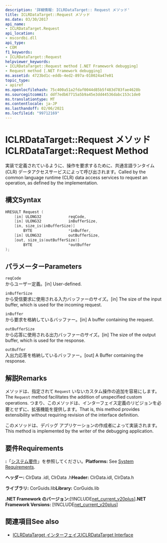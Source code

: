 ```yaml
---
description: '詳細情報: ICLRDataTarget:: Request メソッド'
title: ICLRDataTarget::Request メソッド
ms.date: 03/30/2017
api_name:
- ICLRDataTarget.Request
api_location:
- mscordbi.dll
api_type:
- COM
f1_keywords:
- ICLRDataTarget::Request
helpviewer_keywords:
- ICLRDataTarget::Request method [.NET Framework debugging]
- Request method [.NET Framework debugging]
ms.assetid: 4723bd1c-eddb-4ed2-897a-010024a47e01
topic_type:
- apiref
ms.openlocfilehash: 75c400a51a2fdaf0044d85b5f483d783fae4628b
ms.sourcegitcommit: ddf7edb67715a5b9a45e3dd44536dabc153c1de0
ms.translationtype: MT
ms.contentlocale: ja-JP
ms.lasthandoff: 02/06/2021
ms.locfileid: "99712169"
---
```

# <a name="iclrdatatargetrequest-method"></a><span data-ttu-id="64dd2-103">ICLRDataTarget::Request メソッド</span><span class="sxs-lookup"><span data-stu-id="64dd2-103">ICLRDataTarget::Request Method</span></span>

<span data-ttu-id="64dd2-104">実装で定義されているように、操作を要求するために、共通言語ランタイム (CLR) データアクセスサービスによって呼び出されます。</span><span class="sxs-lookup"><span data-stu-id="64dd2-104">Called by the common language runtime (CLR) data access services to request an operation, as defined by the implementation.</span></span>  
  
## <a name="syntax"></a><span data-ttu-id="64dd2-105">構文</span><span class="sxs-lookup"><span data-stu-id="64dd2-105">Syntax</span></span>  
  
```cpp  
HRESULT Request (  
    [in] ULONG32            reqCode,  
    [in] ULONG32            inBufferSize,  
    [in, size_is(inBufferSize)]
        BYTE                *inBuffer,  
    [in] ULONG32            outBufferSize,  
    [out, size_is(outBufferSize)]
        BYTE                *outBuffer  
);  
```  
  
## <a name="parameters"></a><span data-ttu-id="64dd2-106">パラメーター</span><span class="sxs-lookup"><span data-stu-id="64dd2-106">Parameters</span></span>  

 `reqCode`  
 <span data-ttu-id="64dd2-107">からユーザー定義。</span><span class="sxs-lookup"><span data-stu-id="64dd2-107">[in] User-defined.</span></span>  
  
 `inBufferSize`  
 <span data-ttu-id="64dd2-108">から受信要求に使用される入力バッファーのサイズ。</span><span class="sxs-lookup"><span data-stu-id="64dd2-108">[in] The size of the input buffer, which is used for the incoming request.</span></span>  
  
 `inBuffer`  
 <span data-ttu-id="64dd2-109">から要求を格納しているバッファー。</span><span class="sxs-lookup"><span data-stu-id="64dd2-109">[in] A buffer containing the request.</span></span>  
  
 `outBufferSize`  
 <span data-ttu-id="64dd2-110">から応答に使用される出力バッファーのサイズ。</span><span class="sxs-lookup"><span data-stu-id="64dd2-110">[in] The size of the output buffer, which is used for the response.</span></span>  
  
 `outBuffer`  
 <span data-ttu-id="64dd2-111">入出力応答を格納しているバッファー。</span><span class="sxs-lookup"><span data-stu-id="64dd2-111">[out] A Buffer containing the response.</span></span>  
  
## <a name="remarks"></a><span data-ttu-id="64dd2-112">解説</span><span class="sxs-lookup"><span data-stu-id="64dd2-112">Remarks</span></span>  

 <span data-ttu-id="64dd2-113">メソッドは、指定されて `Request` いないカスタム操作の追加を容易にします。</span><span class="sxs-lookup"><span data-stu-id="64dd2-113">The `Request` method facilitates the addition of unspecified custom operations.</span></span> <span data-ttu-id="64dd2-114">つまり、このメソッドは、インターフェイス定義のリビジョンを必要とせずに、拡張機能を提供します。</span><span class="sxs-lookup"><span data-stu-id="64dd2-114">That is, this method provides extensibility without requiring revision of the interface definition.</span></span>  
  
 <span data-ttu-id="64dd2-115">このメソッドは、デバッグ アプリケーションの作成者によって実装されます。</span><span class="sxs-lookup"><span data-stu-id="64dd2-115">This method is implemented by the writer of the debugging application.</span></span>  
  
## <a name="requirements"></a><span data-ttu-id="64dd2-116">要件</span><span class="sxs-lookup"><span data-stu-id="64dd2-116">Requirements</span></span>  

 <span data-ttu-id="64dd2-117">**:**「[システム要件](../../get-started/system-requirements.md)」を参照してください。</span><span class="sxs-lookup"><span data-stu-id="64dd2-117">**Platforms:** See [System Requirements](../../get-started/system-requirements.md).</span></span>  
  
 <span data-ttu-id="64dd2-118">**ヘッダー:** ClrData .idl, ClrData .h</span><span class="sxs-lookup"><span data-stu-id="64dd2-118">**Header:** ClrData.idl, ClrData.h</span></span>  
  
 <span data-ttu-id="64dd2-119">**ライブラリ:** CorGuids.lib</span><span class="sxs-lookup"><span data-stu-id="64dd2-119">**Library:** CorGuids.lib</span></span>  
  
 <span data-ttu-id="64dd2-120">**.NET Framework のバージョン:**[!INCLUDE[net_current_v20plus](../../../../includes/net-current-v20plus-md.md)]</span><span class="sxs-lookup"><span data-stu-id="64dd2-120">**.NET Framework Versions:** [!INCLUDE[net_current_v20plus](../../../../includes/net-current-v20plus-md.md)]</span></span>  
  
## <a name="see-also"></a><span data-ttu-id="64dd2-121">関連項目</span><span class="sxs-lookup"><span data-stu-id="64dd2-121">See also</span></span>

- [<span data-ttu-id="64dd2-122">ICLRDataTarget インターフェイス</span><span class="sxs-lookup"><span data-stu-id="64dd2-122">ICLRDataTarget Interface</span></span>](iclrdatatarget-interface.md)
